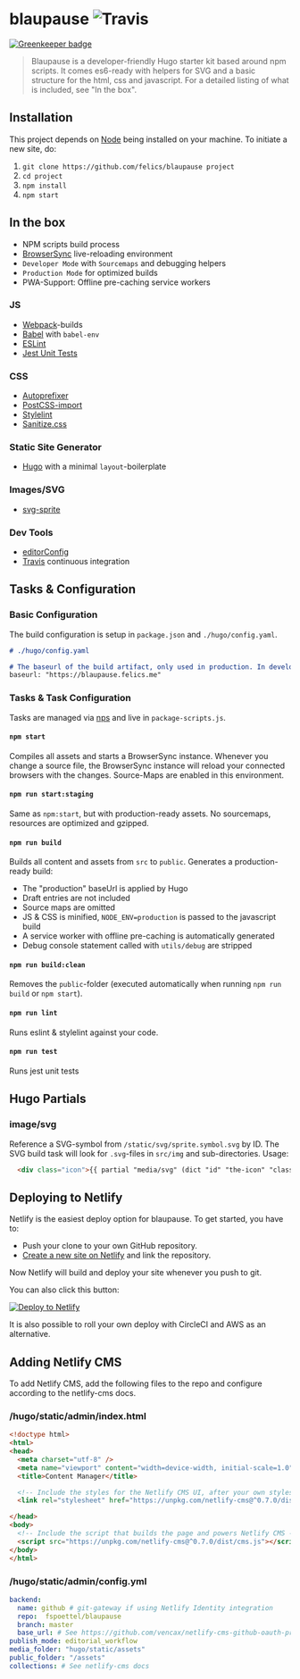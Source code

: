 # blaupause ![Travis](https://img.shields.io/travis/fspoettel/blaupause.svg?maxAge=2592000?style=flat-square)

[![Greenkeeper badge](https://badges.greenkeeper.io/fspoettel/blaupause.svg)](https://greenkeeper.io/)

> Blaupause is a developer-friendly Hugo starter kit based around npm scripts. It comes es6-ready with helpers for SVG and a basic structure for the html, css and javascript. For a detailed listing of what is included, see "In the box".

## Installation

This project depends on [Node](http://nodejs.org/) being installed on your machine. To initiate a new site, do:

1. `git clone https://github.com/felics/blaupause project`
1. `cd project`
1. `npm install`
1. `npm start`

## In the box

* NPM scripts build process
* [BrowserSync](http://www.browsersync.io/) live-reloading environment
* `Developer Mode` with `Sourcemaps` and debugging helpers
* `Production Mode` for optimized builds
* PWA-Support: Offline pre-caching service workers

### JS

* [Webpack](http://webpack.github.io)-builds
* [Babel](babeljs.io) with `babel-env`
* [ESLint](http://eslint.org/)
* [Jest Unit Tests](https://facebook.github.io/jest/)

### CSS

* [Autoprefixer](https://github.com/postcss/autoprefixer)
* [PostCSS-import](http://cssnext.io/)
* [Stylelint](http://stylelint.io/)
* [Sanitize.css](https://github.com/10up/sanitize.css)

### Static Site Generator

* [Hugo](https://gohugo.io) with a minimal `layout`-boilerplate

### Images/SVG

* [svg-sprite](https://github.com/jkphl/svg-sprite)

### Dev Tools

* [editorConfig](http://editorconfig.org/)
* [Travis](https://travis-ci.org) continuous integration

## Tasks & Configuration

### Basic Configuration

The build configuration is setup in `package.json` and `./hugo/config.yaml`.

``` md
# ./hugo/config.yaml

# The baseurl of the build artifact, only used in production. In development mode, localhost will be used
baseurl: "https://blaupause.felics.me"
```

### Tasks & Task Configuration

Tasks are managed via [nps](https://github.com/kentcdodds/nps) and live in `package-scripts.js`.

#### `npm start`

Compiles all assets and starts a BrowserSync instance. Whenever you change a source file, the BrowserSync instance will reload your connected browsers with the changes. Source-Maps are enabled in this environment.

#### `npm run start:staging`

Same as `npm:start`, but with production-ready assets. No sourcemaps, resources are optimized and gzipped.

#### `npm run build`

Builds all content and assets from `src` to `public`. Generates a production-ready build:

* The "production" baseUrl is applied by Hugo
* Draft entries are not included
* Source maps are omitted
* JS & CSS is minified, `NODE_ENV=production` is passed to the javascript build
* A service worker with offline pre-caching is automatically generated
* Debug console statement called with `utils/debug` are stripped

#### `npm run build:clean`

Removes the `public`-folder (executed automatically when running `npm run build` or `npm start`).

#### `npm run lint`

Runs eslint & stylelint against your code.

#### `npm run test`

Runs jest unit tests

## Hugo Partials

### image/svg

Reference a SVG-symbol from `/static/svg/sprite.symbol.svg` by ID. The SVG build task will look for `.svg`-files in `src/img` and sub-directories. Usage:

``` html
  <div class="icon">{{ partial "media/svg" (dict "id" "the-icon" "class" "optional-class") }}</div>
```

## Deploying to Netlify

Netlify is the easiest deploy option for blaupause. To get started, you have to:

* Push your clone to your own GitHub repository.
* [Create a new site on Netlify](https://app.netlify.com/start) and link the repository.

Now Netlify will build and deploy your site whenever you push to git.

You can also click this button:

[![Deploy to Netlify](https://www.netlify.com/img/deploy/button.svg)](https://app.netlify.com/start/deploy?repository=https://github.com/fspoettel/blaupause)

It is also possible to roll your own deploy with CircleCI and AWS as an alternative.

## Adding Netlify CMS

To add Netlify CMS, add the following files to the repo and configure according to the netlify-cms docs.

### /hugo/static/admin/index.html

``` html
<!doctype html>
<html>
<head>
  <meta charset="utf-8" />
  <meta name="viewport" content="width=device-width, initial-scale=1.0" />
  <title>Content Manager</title>

  <!-- Include the styles for the Netlify CMS UI, after your own styles -->
  <link rel="stylesheet" href="https://unpkg.com/netlify-cms@^0.7.0/dist/cms.css" />

</head>
<body>
  <!-- Include the script that builds the page and powers Netlify CMS -->
  <script src="https://unpkg.com/netlify-cms@^0.7.0/dist/cms.js"></script>
</body>
</html>
```

### /hugo/static/admin/config.yml

``` yaml
backend:
  name: github # git-gateway if using Netlify Identity integration
  repo:  fspoettel/blaupause
  branch: master
  base_url: # See https://github.com/vencax/netlify-cms-github-oauth-provider or remove if using Netlify Identity
publish_mode: editorial_workflow
media_folder: "hugo/static/assets"
public_folder: "/assets"
collections: # See netlify-cms docs
```

